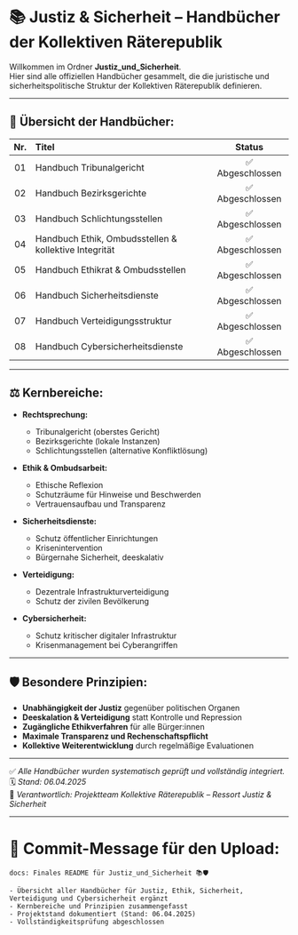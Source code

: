 # 📚 Justiz & Sicherheit – Handbücher der Kollektiven Räterepublik

Willkommen im Ordner **Justiz_und_Sicherheit**.  
Hier sind alle offiziellen Handbücher gesammelt, die die juristische und sicherheitspolitische Struktur der Kollektiven Räterepublik definieren.

---

## 📖 Übersicht der Handbücher:

| Nr. | Titel | Status |
|:---:|:------------------------------------------------|:--------:|
| 01 | Handbuch Tribunalgericht | ✅ Abgeschlossen |
| 02 | Handbuch Bezirksgerichte | ✅ Abgeschlossen |
| 03 | Handbuch Schlichtungsstellen | ✅ Abgeschlossen |
| 04 | Handbuch Ethik, Ombudsstellen & kollektive Integrität | ✅ Abgeschlossen |
| 05 | Handbuch Ethikrat & Ombudsstellen | ✅ Abgeschlossen |
| 06 | Handbuch Sicherheitsdienste | ✅ Abgeschlossen |
| 07 | Handbuch Verteidigungsstruktur | ✅ Abgeschlossen |
| 08 | Handbuch Cybersicherheitsdienste | ✅ Abgeschlossen |

---

## ⚖️ Kernbereiche:

- **Rechtsprechung:**  
  - Tribunalgericht (oberstes Gericht)  
  - Bezirksgerichte (lokale Instanzen)  
  - Schlichtungsstellen (alternative Konfliktlösung)

- **Ethik & Ombudsarbeit:**  
  - Ethische Reflexion  
  - Schutzräume für Hinweise und Beschwerden  
  - Vertrauensaufbau und Transparenz

- **Sicherheitsdienste:**  
  - Schutz öffentlicher Einrichtungen  
  - Krisenintervention  
  - Bürgernahe Sicherheit, deeskalativ

- **Verteidigung:**  
  - Dezentrale Infrastrukturverteidigung  
  - Schutz der zivilen Bevölkerung

- **Cybersicherheit:**  
  - Schutz kritischer digitaler Infrastruktur  
  - Krisenmanagement bei Cyberangriffen

---

## 🛡️ Besondere Prinzipien:

- **Unabhängigkeit der Justiz** gegenüber politischen Organen  
- **Deeskalation & Verteidigung** statt Kontrolle und Repression  
- **Zugängliche Ethikverfahren** für alle Bürger:innen  
- **Maximale Transparenz und Rechenschaftspflicht**  
- **Kollektive Weiterentwicklung** durch regelmäßige Evaluationen

---

✅ *Alle Handbücher wurden systematisch geprüft und vollständig integriert.*  
🗓️ *Stand: 06.04.2025*  
👥 *Verantwortlich: Projektteam Kollektive Räterepublik – Ressort Justiz & Sicherheit*  

---

# 💬 Commit-Message für den Upload:

```plaintext
docs: Finales README für Justiz_und_Sicherheit 📚🛡️

- Übersicht aller Handbücher für Justiz, Ethik, Sicherheit, Verteidigung und Cybersicherheit ergänzt
- Kernbereiche und Prinzipien zusammengefasst
- Projektstand dokumentiert (Stand: 06.04.2025)
- Vollständigkeitsprüfung abgeschlossen



